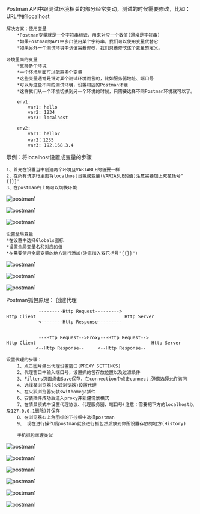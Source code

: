 Postman API中跟测试环境相关的部分经常变动，测试的时候需要修改，比如：URL中的localhost

    解决方案：使用变量
        *Postman变量就是一个字符串标识，用来对应一个数值(通常是字符串)
        *如果Postman的API中多出使用某个字符串，我们可以使用变量代替它
        *如果另外一个测试环境中该值需要修改，我们只要修改这个变量的定义。
        
    环境里面的变量
        *支持多个环境
        *一个环境里面可以配置多个变量
        *这些变量通常是针对某个测试环境而言的，比如服务器地址、端口号
        *可以为这些不同的测试环境，设置相应的Postman环境
        *这样我们从一个环境切换到另一个环境的时候，只需要选择不同Postman环境就可以了。
        
        env1:
            var1: hello
            var2: 1234
            var3: localhost
            
        env2:
            var1: hello2
            var2：1235
            var3: 192.168.3.4
            
  示例：将localhost设置成变量的步骤
  
    1、首先在设置当中创建两个环境且VARIABLE的值要一样
    2、在所有请求行里面将localhost设置成变量(VARIABLE的值)注意需要加上双花括号"{{}}"
    3、在postman右上角可以切换环境

![postman1](../picture/post10.png)

![postman1](../picture/post11.png)

![postman1](../picture/post12.png)

    设置全局变量
    *在设置中选择Globals图标
    *设置全局变量名和对应的值
    *在需要使用全局变量的地方进行添加(注意加入双花括号"{{}}")
    
![postman1](../picture/post14.png)

![postman1](../picture/post13.png)

![postman1](../picture/post15.png)

Postman抓包原理： 创建代理

                ---------Http Request--------->
    Http Client                                 Http Server
                <--------Http Response---------
                
                
                ---Http Request-->Proxy---Http Request-->
    Http Client                                           Http Server
               <--Http Response--     <--Http Response-- 
               
    设置代理的步骤：
        1、点击图片弹出代理设置窗口(PROXY SETTINGS)
        2、代理窗口中输入端口号，设置抓的包存放位置以及过滤条件
        3、Filters页面点击Save保存，在connection中点击connect,弹窗选择允许访问
        4、选择某浏览器(火狐浏览器)设置代理
        5、在火狐浏览器安装swithomega插件
        6、安装插件成功后进入proxy并新建情景模式
        7、在情景模式中设置代理协议、代理服务器、端口号(注意：需要把下方的localhost以及127.0.0.1删除)并保存
        8、在浏览器右上角图标的下拉框中选择postman
        9、 现在进行操作后postman就会进行抓包然后放到你所设置存放的地方(History)
        
        手机抓包原理类似  

![postman1](../picture/post16.png)  

![postman1](../picture/post17.png)   

![postman1](../picture/post18.png) 

![postman1](../picture/post19.png) 

![postman1](../picture/post20.png)  

![postman1](../picture/post21.png)             